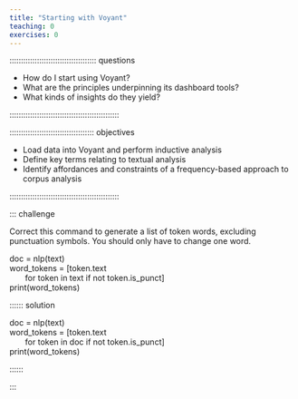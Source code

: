 ```yaml
---
title: "Starting with Voyant"
teaching: 0
exercises: 0
---
```


:::::::::::::::::::::::::::::::::::::: questions 

- How do I start using Voyant?
- What are the principles underpinning its dashboard tools?
- What kinds of insights do they yield?

::::::::::::::::::::::::::::::::::::::::::::::::

::::::::::::::::::::::::::::::::::::: objectives

- Load data into Voyant and perform inductive analysis
- Define key terms relating to textual analysis
- Identify affordances and constraints of a frequency-based approach to corpus analysis

::::::::::::::::::::::::::::::::::::::::::::::::

::: challenge

 Correct this command to generate a list of token words, excluding punctuation symbols. You should only have to change one word.  
  
 doc = nlp(text)    
 word_tokens = [token.text      
&nbsp;&nbsp;&nbsp;&nbsp;&nbsp;&nbsp; for token in text if not token.is_punct]     
print(word_tokens)     

:::::: solution

doc = nlp(text)    
 word_tokens = [token.text      
&nbsp;&nbsp;&nbsp;&nbsp;&nbsp;&nbsp; for token in doc if not token.is_punct]     
print(word_tokens)      

::::::  

:::
                
